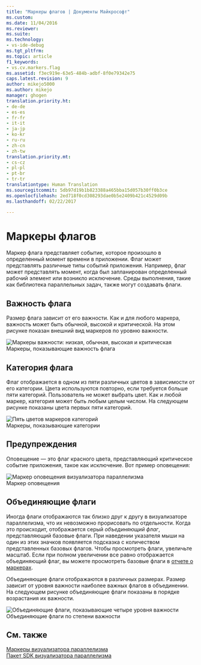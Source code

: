 ```yaml
---
title: "Маркеры флагов | Документы Майкрософт"
ms.custom: 
ms.date: 11/04/2016
ms.reviewer: 
ms.suite: 
ms.technology:
- vs-ide-debug
ms.tgt_pltfrm: 
ms.topic: article
f1_keywords:
- vs.cv.markers.flag
ms.assetid: f3ec919e-63e5-484b-adbf-8f0e79342e75
caps.latest.revision: 9
author: mikejo5000
ms.author: mikejo
manager: ghogen
translation.priority.ht:
- de-de
- es-es
- fr-fr
- it-it
- ja-jp
- ko-kr
- ru-ru
- zh-cn
- zh-tw
translation.priority.mt:
- cs-cz
- pl-pl
- pt-br
- tr-tr
translationtype: Human Translation
ms.sourcegitcommit: 5db97d19b1b823388a465bba15d057b30ff0b3ce
ms.openlocfilehash: 2ed718f0cd308293dae0b5e2409b421c4529d09b
ms.lasthandoff: 02/22/2017

---
```

# <a name="flag-markers"></a>Маркеры флагов
Маркер флага представляет событие, которое произошло в определенный момент времени в приложении. Флаг может представлять различные типы событий приложения. Например, флаг может представлять момент, когда был запланирован определенный рабочий элемент или возникло исключение. Среды выполнения, такие как библиотека параллельных задач, также могут создавать флаги.  
  
## <a name="flag-importance"></a>Важность флага  
 Размер флага зависит от его важности. Как и для любого маркера, важность может быть обычной, высокой и критической.  На этом рисунке показан внешний вид маркеров по уровню важности.  
  
 ![Маркеры важности: низкая, обычная, высокая и критическая](../profiling/media/cvmarkerimportance.png "CVMarkerImportance")  
Маркеры, показывающие важность флага  
  
## <a name="flag-category"></a>Категория флага  
 Флаг отображается в одном из пяти различных цветов в зависимости от его категории. Цвета используются повторно, если требуется больше пяти категорий. Пользователь не может выбрать цвет. Как и любой маркер, категория может быть любым целым числом. На следующем рисунке показаны цвета первых пяти категорий.  
  
 ![Пять цветов маркеров категорий](../profiling/media/cvmarkercategory.png "CVMarkerCategory")  
Маркеры, показывающие категории  
  
## <a name="alerts"></a>Предупреждения  
 Оповещение — это флаг красного цвета, представляющий критическое событие приложения, такое как исключение.  Вот пример оповещения:  
  
 ![Маркер оповещения визуализатора параллелизма](../profiling/media/cvmarkeralert.png "CVMarkerAlert")  
Маркер оповещения  
  
## <a name="aggregation-flags"></a>Объединяющие флаги  
 Иногда флаги отображаются так близко друг к другу в визуализаторе параллелизма, что их невозможно прорисовать по отдельности. Когда это происходит, отображается серый *объединяющий флаг*, представляющий базовые флаги. При наведении указателя мыши на один из этих значков появляется подсказка с количеством представленных базовых флагов. Чтобы просмотреть флаги, увеличьте масштаб. Если при полном увеличении все равно отображается объединяющий флаг, вы можете просмотреть базовые флаги в [отчете о маркерах](../profiling/markers-report.md).  
  
 Объединяющие флаги отображаются в различных размерах. Размер зависит от уровня важности наиболее важных флагов в объединении. На следующем рисунке объединяющие флаги показаны в порядке возрастания их важности.  
  
 ![Объединяющие флаги, показывающие четыре уровня важности](../profiling/media/cvmarkeraggregate.png "CVMarkerAggregate")  
Объединяющие флаги по степени важности  
  
## <a name="see-also"></a>См. также  
 [Маркеры визуализатора параллелизма](../profiling/concurrency-visualizer-markers.md)   
 [Пакет SDK визуализатора параллелизма](../profiling/concurrency-visualizer-sdk.md)
